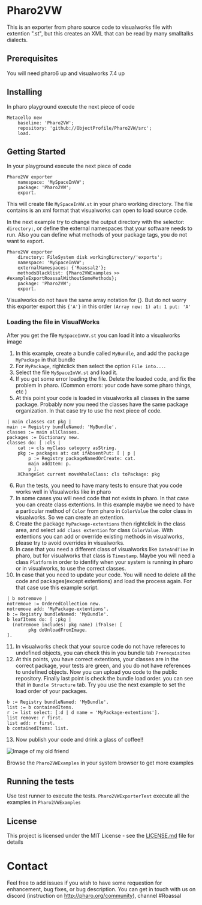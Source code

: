 # Pharo2VW

This is an exporter from pharo source code to visualworks file with extention ".st", but this creates an XML that can be read by many smalltalks dialects.

## Prerequisites

You will need pharo6 up and visualworks 7.4 up

## Installing

In pharo playground execute the next piece of code

```Smalltalk
Metacello new
	baseline: 'Pharo2VW';
	repository: 'github://ObjectProfile/Pharo2VW/src';
	load.
```

## Getting Started

In your playground execute the next piece of code

```Smalltalk
Pharo2VW exporter
	namespace: 'MySpaceInVW';
	package: 'Pharo2VW';
	export.
```
This will create file `MySpaceInVW.st` in your pharo working directory. The file contains is an xml format that visualworks can open to load source code.

In the next example try to change the output directory with the selector: `directory:`, or define the external namespaces that your software needs to run. Also you can define what methods of your package tags, you do not want to export.

```Smalltalk
Pharo2VW exporter
	directory: FileSystem disk workingDirectory/'exports';
	namespace: 'MySpaceInVW';
	externalNamespaces: {'Roassal2'};
	methodsBlacklist: {Pharo2VWExamples >> #exampleExportRoassalWithoutSomeMethods};
	package: 'Pharo2VW';
	export.
```

Visualworks do not have the same array notation for {}. But do not worry this exporter export this `{'A'}` in this order `(Array new: 1) at: 1 put: 'A'`

### Loading the file in VisualWorks

After you get the file `MySpaceInVW.st` you can load it into a visualworks image

1. In this example, create a bundle called `MyBundle`, and add the package `MyPackage` in that bundle
2. For `MyPackage`, rightclick then select the option `File into...`.
3. Select the file `MySpaceInVW.st` and load it.
4. If you get some error loading the file. Delete the loaded code, and fix the problem in pharo. (Common errors: your code have some pharo things, etc )
5. At this point your code is loaded in visualworks all classes in the same package. Probably now you need the classes have the same package organization. In that case try to use the next piece of code.

```Smalltalk
| main classes cat pkg |
main := Registry bundleNamed: 'MyBundle'.
classes := main allClasses.
packages := Dictionary new.
classes do: [ :cls |  
	cat := cls myClass category asString.
	pkg := packages at: cat ifAbsentPut: [ | p |
		p := Registry packageNamedOrCreate: cat.
		main addItem: p.
		p ].
	XChangeSet current moveWholeClass: cls toPackage: pkg
```
6. Run the tests, you need to have many tests to ensure that you code works well in Visualworks like in pharo
7. In some cases you will need code that not exists in pharo. In that case you can create class extentions. In this example maybe we need to have a particular method of `Color` from pharo in `ColorValue` the color class in visualworks. So we can create an extention.
8. Create the package `MyPackage-extentions` then rightclick in the class area, and select `add class extention` for class `ColorValue`. With extentions you can add or override existing methods in visualworks, please try to avoid overrides in visualworks.
8. In case that you need a different class of visualworks like `DateAndTime` in pharo, but for visualworks that class is `Timestamp`. Maybe you will need a class `Platform` in order to idenfify when your system is running in pharo or in visualworks, to use the correct classes.
10. In case that you need to update your code. You will need to delete all the code and packages(except extentions) and load the process again. For that case use this example script.

```Smalltalk
| b notremove |
notremove := OrderedCollection new.
notremove add: 'MyPackage-extentions'.
b := Registry bundleNamed: 'MyBundle'.
b leafItems do: [ :pkg | 
  (notremove includes: pkg name) ifFalse: [
		pkg doUnloadFromImage.
]. 

```
11. In visualworks check that your source code do not have refereces to undefined objects, you can check this in you bundle tab `Prerequisites`
12. At this points, you have correct extentions, your classes are in the correct package, your tests are green, and you do not have references to undefined objects. Now you can upload you code to the public repository. Finally last point is check the bundle load order. you can see that in `Bundle Structure` tab. Try you use the next example to set the load order of your packages.

```Smalltalk
b := Registry bundleNamed: 'MyBundle'.
list := b containedItems.
r := list select: [:d | d name = 'MyPackage-extentions'].
list remove: r first.
list add: r first.
b containedItems: list.
```
13. Now publish your code and drink a glass of coffee!!

![Image of my old friend](https://i.pinimg.com/236x/e7/da/53/e7da53ee485ed608633be2d3b91caebf--coffee-meme-sayings.jpg)


Browse the `Pharo2VWExamples` in your system browser to get more examples

## Running the tests

Use test runner to execute the tests. `Pharo2VWExporterTest` execute all the examples in `Pharo2VWExamples`

## License

This project is licensed under the MIT License - see the [LICENSE.md](LICENSE.md) file for details

# Contact
Feel free to add issues if you wish to have some requestion for enhancement, bug fixes, or bug description.
You can get in touch with us on discord (instruction on http://pharo.org/community), channel #Roassal


